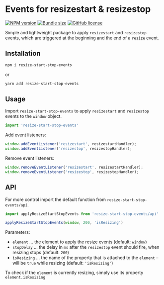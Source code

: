 
# Events for resizestart & resizestop

[![NPM version](https://img.shields.io/npm/v/resize-start-stop-events)](https://www.npmjs.com/package/resize-start-stop-events)
[![Bundle size](https://img.shields.io/bundlephobia/minzip/resize-start-stop-events?label=size)](https://bundlephobia.com/result?p=resize-start-stop-events)
[![GitHub license](https://img.shields.io/github/license/formfcw/resize-start-stop-events)](./LICENSE)

Simple and lightweight package to apply `resizestart` and `resizestop` events, which are triggered at the beginning and the end of a `resize` event.



## Installation

```bash
npm i resize-start-stop-events
```
or

```bash
yarn add resize-start-stop-events
```

## Usage

Import `resize-start-stop-events` to apply `resizestart` and `resizestop` events to the `window` object.

```js
import 'resize-start-stop-events'
```

Add event listeners:

```js
window.addEventListener('resizestart', resizestartHandler);
window.addEventListener('resizestop', resizestopHandler);
```

Remove event listeners:

```js
window.removeEventListener('resizestart', resizestartHandler);
window.removeEventListener('resizestop', resizestopHandler);
```

## API

For more control import the default function from `resize-start-stop-events/api`.

```js
import applyResizeStartStopEvents from 'resize-start-stop-events/api'

applyResizeStartStopEvents(window, 200, 'isResizing')
```

Parameters:
- `element` … the element to apply the resize events (default: `window`)
- `stopDelay` … the delay in `ms` after the `resizestop` event should fire, when resizing stops (default: `200`)
- `isResizing` … the name of the property that is attached to the `element` – will be `true` while resizing (default: `'isResizing'`)

To check if the `element` is currently resizing, simply use its property `element.isResizing`
